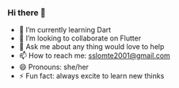 ### Hi there 👋
- 🌱 I’m currently learning Dart
- 👯 I’m looking to collaborate on Flutter
- 💬 Ask me about any thing would love to help
- 📫 How to reach me: sslomte2001@gmail.com
- 😄 Pronouns: she/her
- ⚡ Fun fact: always excite to learn new thinks 
